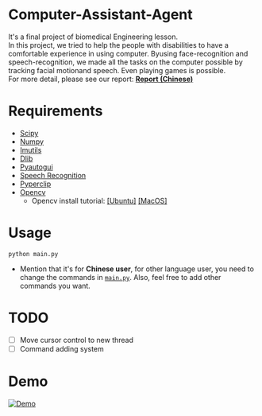 # Computer-Assistant-Agent
It's a final project of biomedical Engineering lesson.  
In this project, we tried to help the people with disabilities 
to have a comfortable experience in using computer. 
Byusing face-recognition and speech-recognition, 
we made all the tasks on the computer possible by tracking facial motionand speech. 
Even playing games is possible.  
For more detail, please see our report: [**Report (Chinese)**](使用者電腦輔助系統.pdf)
# Requirements
* [Scipy](https://www.scipy.org/)
* [Numpy](http://www.numpy.org/)
* [Imutils](https://github.com/jrosebr1/imutils)
* [Dlib](https://github.com/davisking/dlib)
* [Pyautogui](https://github.com/asweigart/pyautogui)
* [Speech Recognition](https://github.com/Uberi/speech_recognition)
* [Pyperclip](https://github.com/asweigart/pyperclip)
* [Opencv](https://opencv.org/)
    * Opencv install tutorial: [[Ubuntu]](https://www.pyimagesearch.com/2016/10/24/ubuntu-16-04-how-to-install-opencv/) 
    [[MacOS]](https://www.pyimagesearch.com/2016/12/19/install-opencv-3-on-macos-with-homebrew-the-easy-way/)
# Usage
`python main.py`
* Mention that it's for **Chinese user**, for other language user,
you need to change the commands in [`main.py`](main.py#L205). Also, feel free to add other commands you want. 

# TODO
- [ ] Move cursor control to new thread  
- [ ] Command adding system

# Demo
[![Demo](http://img.youtube.com/vi/r6wOb-XMY1A/0.jpg)](https://www.youtube.com/watch?v=r6wOb-XMY1A)